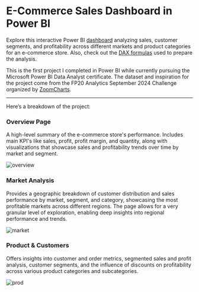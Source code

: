# E-Commerce Sales Dashboard in Power BI

Explore this interactive Power BI [dashboard](https://github.com/bodanp1k/E-Commerce-Sales-Dashboard-in-Power-BI/blob/main/Ecommerce%20Sales%20Analysis.pbix) analyzing sales, customer segments, and profitability across different markets and product categories for an e-commerce store. Also, check out the [DAX formulas](https://github.com/bodanp1k/E-Commerce-Sales-Dashboard-in-Power-BI/blob/main/DAX%20Measures.pdf) used to prepare the analysis.

This is the first project I completed in Power BI while currently pursuing the Microsoft Power BI Data Analyst certificate. The dataset and inspiration for the project come from the FP20 Analytics September 2024 Challenge organized by [ZoomCharts](https://zoomcharts.com/en/microsoft-power-bi-custom-visuals/challenges/).

---

Here’s a breakdown of the project:

### **Overview Page** 
  A high-level summary of the e-commerce store's performance. Includes main KPI's like sales, profit, profit margin, and quantity, along with visualizations that showcase sales and profitability trends over time by market and segment.
  
![overview](https://i.imgur.com/5gIxchy.png)

### **Market Analysis** 
Provides a geographic breakdown of customer distribution and sales performance by market, segment, and category, showcasing the most profitable markets across different regions. The page allows for a very granular level of exploration, enabling deep insights into regional performance and trends.

![market](https://i.imgur.com/O2njfAK.png)


### Product & Customers
Offers insights into customer and order metrics, segmented sales and profit analysis, customer segments, and the influence of discounts on profitability across various product categories and subcategories.

![prod](https://i.imgur.com/7NDntxC.png)

